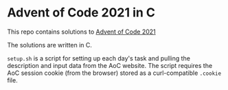 # Advent of Code 2021 in C

This repo contains solutions to [Advent of Code 2021](https://adventofcode.com/2021/)

The solutions are written in C.

`setup.sh` is a script for setting up each day's task and pulling the
description and input data from the AoC website. The script requires the AoC
session cookie (from the browser) stored as a curl-compatible `.cookie` file.
